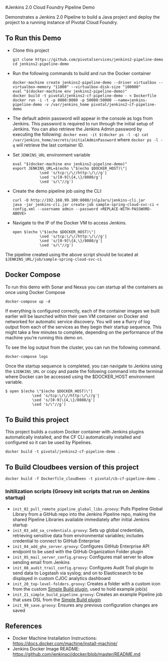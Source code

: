 #Jenkins 2.0 Cloud Foundry Pipeline Demo

Demonstrates a Jenkins 2.0 Pipeline to build a Java project and deploy the project to a running instance of Pivotal Cloud Foundry.

## To Run this Demo

* Clone this project
  ```
  git clone https://github.com/pivotalservices/jenkins2-pipeline-demo
  cd jenkins2-pipeline-demo
  ```

* Run the following commands to build and run the Docker container
  ```
  docker-machine create jenkins2-pipeline-demo --driver virtualbox --virtualbox-memory "11000" --virtualbox-disk-size "100000"
  eval "$(docker-machine env jenkins2-pipeline-demo)"
  docker build -t pivotal/jenkins2-cf-pipeline-demo - < Dockerfile
  docker run -i -t -p 8080:8080 -p 50000:50000 --name=jenkins-pipeline-demo -v /var/jenkins_home pivotal/jenkins2-cf-pipeline-demo
  ```

* The default admin password will appear in the console as logs from Jenkins. This password is required to run through the initial setup of Jenkins. You can also retrieve the Jenkins Admin password by executing the following: `docker exec -it $(docker ps -l -q) cat /var/jenkins_home/secrets/initialAdminPassword` where ``docker ps -l -q`` will retrieve the last container ID.

* Set `JENKINS_URL` environment variable
  ```
  eval "$(docker-machine env jenkins2-pipeline-demo)"
  export JENKINS_URL=$(echo \"$(echo $DOCKER_HOST)\"|
              \sed 's/tcp:\/\//http:\/\//g'|
              \sed 's/[0-9]\{4,\}/8080/g'|
              \sed 's/\"//g')
  ```

* Create the demo pipeline job using the CLI:
  ```
  curl -O http://192.168.99.100:8080/jnlpJars/jenkins-cli.jar
  java -jar jenkins-cli.jar create-job sample-spring-cloud-svc-ci < config.xml --username admin --password <REPLACE-WITH-PASSWORD-ABOVE>
  ```

* Navigate to the IP of the Docker VM to access Jenkins.
  ```
  open $(echo \"$(echo $DOCKER_HOST)\"|
              \sed 's/tcp:\/\//http:\/\//g'|
              \sed 's/[0-9]\{4,\}/8080/g'|
              \sed 's/\"//g')
  ```
The pipeline created using the above script should be located at `$JENKINS_URL/job/sample-spring-cloud-svc-ci`

## Docker Compose

To run this demo with Sonar and Nexus you can startup all the containers as once using Docker Compose

  `docker-compose up -d`

If everything is configured correctly, each of the container images we built earlier will be launched within their own VM container on Docker and networked for automatic service discovery. You will see a flurry of log output from each of the services as they begin their startup sequence. This might take a few minutes to complete, depending on the performance of the machine you’re running this demo on.

To see the log output from the cluster, you can run the following command.

  `docker-compose logs`

Once the startup sequence is completed, you can navigate to Jenkins using the `$JENKINS_URL` or copy and paste the following command into the terminal where Docker can be accessed using the $DOCKER_HOST environment variable.
```
$ open $(echo \"$(echo $DOCKER_HOST)\"|
            \sed 's/tcp:\/\//http:\/\//g'|
            \sed 's/[0-9]\{4,\}/8080/g'|
            \sed 's/\"//g')
```

## To Build this project

This project builds a custom Docker container with Jenkins plugins automatically installed, and the CF CLI automatically installed and configured so it can be used by Pipelines.

  `docker build -t pivotal/jenkins2-cf-pipeline-demo .`

## To Build Cloudbees version of this project

  `docker build -f Dockerfile_cloudbees -t pivotal/cb-cf-pipeline-demo .`

### Initilization scripts (Groovy init scripts that run on Jenkins startup)
- `init_02_pull_remote_pipeline_global_libs.groovy`: Pulls Pipeline Global Library from a GitHub repo into the Jenkins Pipeline repo, making the shared Pipeline Libraries available immediately after initial Jenkins startup
- `init_03_add_sa_credentials.groovy`: Sets up global credentials, retrieving sensitive data from environmental variables; includes credential to connect to GitHub Enterprise
- `init_04_add_ghe_server.groovy`: Configures GitHub Enterprise API endpoint to be used with the GitHub Organization Folder plugin
- `init_05_mail_server_config.groovy`: Configures mail server to allow sending email from Jenkins
- `init_08_audit_trail_config.groovy`: Configures Audit Trail plugin to send data to Logstash via syslog; and on to Elasticsearch to be displayed in custom CJOC analytics dashboard
- `init_20_top-level-folders.groovy`: Creates a folder with a custom icon from the custom [Simple Build plugin](https://github.com/kmadel/simple-build-for-pipeline-plugin), used to hold example job(s)
- `init_21_simple_build_pipeline.groovy`: Creates an example Pipeline job that uses DSL from the [Simple Build plugin](https://github.com/kmadel/simple-build-for-pipeline-plugin)
- `init_99_save.groovy`: Ensures any previous configuration changes are saved  


## References

* Docker Machine Installation Instructions: https://docs.docker.com/machine/install-machine/
* Jenkins Docker Image README:  https://github.com/jenkinsci/docker/blob/master/README.md
